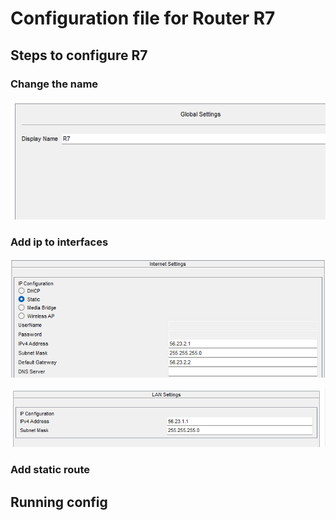 # Configuration file for Router R7

## Steps to configure R7

### Change the name

![name](image-1.png)

### Add ip to interfaces

![internet](image.png)

![LAN](image-2.png)


### Add static route


## Running config